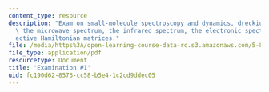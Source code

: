 ```yaml
---
content_type: resource
description: "Exam on small-molecule spectroscopy and dynamics, dreckium monoxide,\
  \ the microwave spectrum, the infrared spectrum, the electronic spectrum, and e\uFB00\
  ective Hamiltonian matrices."
file: /media/https%3A/open-learning-course-data-rc.s3.amazonaws.com/5-80-small-molecule-spectroscopy-and-dynamics-fall-2008/fc190d628573cc58b5e41c2cd9ddec05_exam1_1978.pdf
file_type: application/pdf
resourcetype: Document
title: 'Examination #1'
uid: fc190d62-8573-cc58-b5e4-1c2cd9ddec05
---
```

